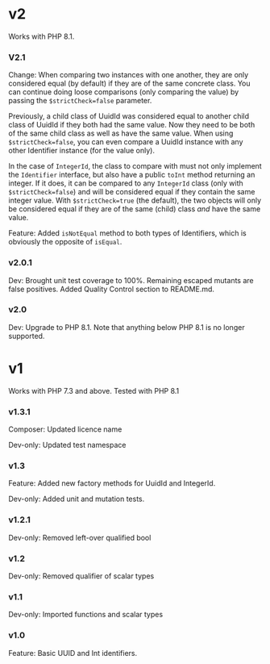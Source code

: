 # v2

Works with PHP 8.1.

### V2.1

Change: When comparing two instances with one another, they are only considered equal (by default) if they are of the same concrete class.
You can continue doing loose comparisons (only comparing the value) by passing the `$strictCheck=false` parameter.

Previously, a child class of UuidId was considered equal to another child class of UuidId if they both had the same value. Now they need to be both of the same child class as well as have the same value.
When using `$strictCheck=false`, you can even compare a UuidId instance with any other Identifier instance (for the value only).

In the case of `IntegerId`, the class to compare with must not only implement the `Identifier` interface, but also have a public `toInt` method returning an integer. If it does, it can be compared to any `IntegerId` class (only with `$strictCheck=false`) and will be considered equal if they contain the same integer value.
With `$strictCheck=true` (the default), the two objects will only be considered equal if they are of the same (child) class *and* have the same value.

Feature: Added `isNotEqual` method to both types of Identifiers, which is obviously the opposite of `isEqual`.


### v2.0.1

Dev: Brought unit test coverage to 100%. Remaining escaped mutants are false positives. Added Quality Control section to README.md.


### v2.0

Dev: Upgrade to PHP 8.1. Note that anything below PHP 8.1 is no longer supported.


# v1

Works with PHP 7.3 and above.
Tested with PHP 8.1


### v1.3.1
Composer: Updated licence name

Dev-only: Updated test namespace


### v1.3
Feature: Added new factory methods for UuidId and IntegerId. 

Dev-only: Added unit and mutation tests.


### v1.2.1
Dev-only: Removed left-over qualified bool


### v1.2
Dev-only: Removed qualifier of scalar types


### v1.1
Dev-only: Imported functions and scalar types


### v1.0 
Feature: Basic UUID and Int identifiers.